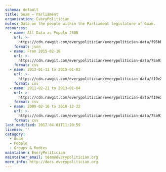 ```yaml
---
schema: default
title: Guam — Parliament
organization: EveryPolitician
notes: Data on the people within the Parliament legislature of Guam.
resources:
  - name: All Data as Popolo JSON
    url: >-
      https://cdn.rawgit.com/everypolitician/everypolitician-data/f95bb8ee1969199c79c3d56ab1e18699b658fee9/data/Guam/Parliament/ep-popolo-v1.0.json
    format: json
  - name: From 2015-02-16
    url: >-
      https://cdn.rawgit.com/everypolitician/everypolitician-data/75a93bcc3a714ebbd559f2abe79ccc332c66ff50/data/Guam/Parliament/term-33.csv
    format: csv
  - name: 2013-01-11 to 2015-01-02
    url: >-
      https://cdn.rawgit.com/everypolitician/everypolitician-data/f19e2da42b14b3a1ddd2aa8684c0849ab8aa000a/data/Guam/Parliament/term-32.csv
    format: csv
  - name: 2011-02-21 to 2013-01-04
    url: >-
      https://cdn.rawgit.com/everypolitician/everypolitician-data/f19e2da42b14b3a1ddd2aa8684c0849ab8aa000a/data/Guam/Parliament/term-31.csv
    format: csv
  - name: 2009-02-16 to 2010-12-22
    url: >-
      https://cdn.rawgit.com/everypolitician/everypolitician-data/75a93bcc3a714ebbd559f2abe79ccc332c66ff50/data/Guam/Parliament/term-30.csv
    format: csv
last_modified: 2017-04-01T11:20:59
license: ''
category:
  - Guam
  - People
  - Groups & Bodies
maintainer: EveryPolitician
maintainer_email: team@everypolitician.org
more_info: http://docs.everypolitician.org
---
```

